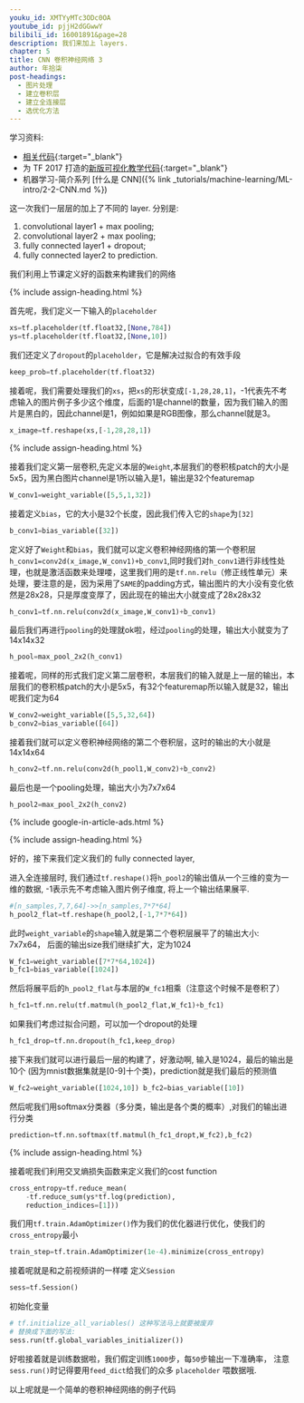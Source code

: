 ```yaml
---
youku_id: XMTYyMTc3ODc0OA
youtube_id: pjjH2dGGwwY
bilibili_id: 16001891&page=28
description: 我们来加上 layers.
chapter: 5
title: CNN 卷积神经网络 3
author: 年拾柒
post-headings:
  - 图片处理
  - 建立卷积层
  - 建立全连接层
  - 选优化方法
---
```



学习资料:
  * [相关代码](https://github.com/MorvanZhou/tutorials/tree/master/tensorflowTUT/tf18_CNN3){:target="_blank"}
  * 为 TF 2017 打造的[新版可视化教学代码](https://github.com/MorvanZhou/Tensorflow-Tutorial){:target="_blank"}
  * 机器学习-简介系列 [什么是 CNN]({% link _tutorials/machine-learning/ML-intro/2-2-CNN.md %})
  
这一次我们一层层的加上了不同的 layer. 分别是:

1. convolutional layer1 + max pooling;
2. convolutional layer2 + max pooling;
3. fully connected layer1 + dropout;
4. fully connected layer2 to prediction.

我们利用上节课定义好的函数来构建我们的网络


{% include assign-heading.html %}

首先呢，我们定义一下输入的`placeholder`

```python
xs=tf.placeholder(tf.float32,[None,784])
ys=tf.placeholder(tf.float32,[None,10])
```

我们还定义了`dropout`的`placeholder`，它是解决过拟合的有效手段

```python
keep_prob=tf.placeholder(tf.float32)
```


接着呢，我们需要处理我们的`xs`，把`xs`的形状变成`[-1,28,28,1]`，-1代表先不考虑输入的图片例子多少这个维度，后面的1是channel的数量，因为我们输入的图片是黑白的，因此channel是1，例如如果是RGB图像，那么channel就是3。

```python
x_image=tf.reshape(xs,[-1,28,28,1])
```


{% include assign-heading.html %}

接着我们定义第一层卷积,先定义本层的`Weight`,本层我们的卷积核patch的大小是5x5，因为黑白图片channel是1所以输入是1，输出是32个featuremap

```python
W_conv1=weight_variable([5,5,1,32])
```

接着定义`bias`，它的大小是32个长度，因此我们传入它的`shape`为`[32]`

```python
b_conv1=bias_variable([32])
```

定义好了`Weight`和`bias`，我们就可以定义卷积神经网络的第一个卷积层`h_conv1=conv2d(x_image,W_conv1)+b_conv1`,同时我们对`h_conv1`进行非线性处理，也就是激活函数来处理喽，这里我们用的是`tf.nn.relu`（修正线性单元）来处理，要注意的是，因为采用了`SAME`的padding方式，输出图片的大小没有变化依然是28x28，只是厚度变厚了，因此现在的输出大小就变成了28x28x32

```python
h_conv1=tf.nn.relu(conv2d(x_image,W_conv1)+b_conv1)
```

最后我们再进行`pooling`的处理就ok啦，经过`pooling`的处理，输出大小就变为了14x14x32

```python
h_pool=max_pool_2x2(h_conv1)
```

接着呢，同样的形式我们定义第二层卷积，本层我们的输入就是上一层的输出，本层我们的卷积核patch的大小是5x5，有32个featuremap所以输入就是32，输出呢我们定为64

```python
W_conv2=weight_variable([5,5,32,64])
b_conv2=bias_variable([64])
```
 
接着我们就可以定义卷积神经网络的第二个卷积层，这时的输出的大小就是14x14x64 

```python
h_conv2=tf.nn.relu(conv2d(h_pool1,W_conv2)+b_conv2)
```

最后也是一个pooling处理，输出大小为7x7x64

```python
h_pool2=max_pool_2x2(h_conv2)
```


{% include google-in-article-ads.html %}

{% include assign-heading.html %}


好的，接下来我们定义我们的 fully connected layer,

进入全连接层时, 我们通过`tf.reshape()`将`h_pool2`的输出值从一个三维的变为一维的数据,
-1表示先不考虑输入图片例子维度, 将上一个输出结果展平.

```python
#[n_samples,7,7,64]->>[n_samples,7*7*64]
h_pool2_flat=tf.reshape(h_pool2,[-1,7*7*64]) 
```

此时`weight_variable`的`shape`输入就是第二个卷积层展平了的输出大小: 7x7x64，
后面的输出size我们继续扩大，定为1024

```python
W_fc1=weight_variable([7*7*64,1024]) 
b_fc1=bias_variable([1024])
```

然后将展平后的`h_pool2_flat`与本层的`W_fc1`相乘（注意这个时候不是卷积了）

```python
h_fc1=tf.nn.relu(tf.matmul(h_pool2_flat,W_fc1)+b_fc1)
```


如果我们考虑过拟合问题，可以加一个dropout的处理

```python
h_fc1_drop=tf.nn.dropout(h_fc1,keep_drop)
```

接下来我们就可以进行最后一层的构建了，好激动啊, 输入是1024，最后的输出是10个
(因为mnist数据集就是[0-9]十个类)，prediction就是我们最后的预测值

```python
W_fc2=weight_variable([1024,10]) b_fc2=bias_variable([10])
```

然后呢我们用softmax分类器（多分类，输出是各个类的概率）,对我们的输出进行分类

```python
prediction=tf.nn.softmax(tf.matmul(h_fc1_dropt,W_fc2),b_fc2)
```

{% include assign-heading.html %}


接着呢我们利用交叉熵损失函数来定义我们的cost function

```python
cross_entropy=tf.reduce_mean(
    -tf.reduce_sum(ys*tf.log(prediction),
    reduction_indices=[1]))
```
 
我们用`tf.train.AdamOptimizer()`作为我们的优化器进行优化，使我们的`cross_entropy`最小

```python
train_step=tf.train.AdamOptimizer(1e-4).minimize(cross_entropy)
```

接着呢就是和之前视频讲的一样喽 定义`Session`

```python
sess=tf.Session()
```


初始化变量

```python
# tf.initialize_all_variables() 这种写法马上就要被废弃
# 替换成下面的写法:
sess.run(tf.global_variables_initializer())
```


好啦接着就是训练数据啦，我们假定训练`1000`步，每`50`步输出一下准确率，
注意`sess.run()`时记得要用`feed_dict`给我们的众多 `placeholder` 喂数据哦.

以上呢就是一个简单的卷积神经网络的例子代码


